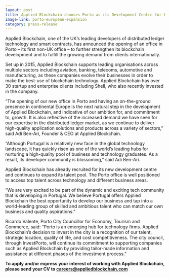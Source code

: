 ```yaml
---
layout: post
title: Applied Blockchain chooses Porto as its Development Centre for European Expansion
image-link: porto-european-expansion
category: press-release
---
```


Applied Blockchain, one of the UK’s leading developers of distributed ledger technology and smart contracts, has announced the opening of an office in Porto – its first non-UK office – to further strengthen its blockchain development and to fulfill the growing demand from clients internationally.

Set up in 2015, Applied Blockchain supports leading organisations across multiple sectors including aviation, banking, telecoms, automotive and manufacturing, as these companies evolve their businesses in order to make the best-use of blockchain technology. Applied Blockchain has over 30 startup and enterprise clients including Shell, who also recently invested in the company.

“The opening of our new office in Porto and having an on-the-ground presence in continental Europe is the next natural step in the development of Applied Blockchain, and indicative of our ambition for, and commitment to, growth. It is also reflective of the increased demand we have seen for our expertise in the distributed ledger market, as we continue to deliver high-quality application solutions and products across a variety of sectors,” said Adi Ben-Ari, Founder & CEO at Applied Blockchain.

“Although Portugal is a relatively new face in the global technology landscape, it has quickly risen as one of the world’s leading hubs for nurturing a high-quality pool of business and technology graduates. As a result, its developer community is blossoming,” said Adi Ben-Ari.

Applied Blockchain has already recruited for its new development centre and continues to expand its talent pool. The Porto office is well positioned to access top talent across technology and different business areas.

“We are very excited to be part of the dynamic and exciting tech community that is developing in Portugal. We believe Portugal offers Applied Blockchain the best opportunity to develop our business and tap into a world-leading group of skilled and ambitious talent who can match our own business and quality aspirations.”

Ricardo Valente, Porto City Councillor for Economy, Tourism and Commerce, said: “Porto is an emerging hub for technology firms. Applied Blockchain’s decision to invest in the city is a recognition of our talent, strategic location, quality of life, and cost competitiveness. The city council, through InvestPorto, will continue its commitment to supporting companies such as Applied Blockchain by providing tailor-made information and assistance at different phases of the investment process.”

<strong>To apply and/or express your interest of working with Applied Blockchain, please send your CV to <a href="mailto:careers@appliedblockchain.com">careers@appliedblockchain.com</a></strong>